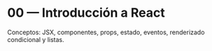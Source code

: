 # 00 — Introducción a React

Conceptos: JSX, componentes, props, estado, eventos, renderizado condicional y listas.

